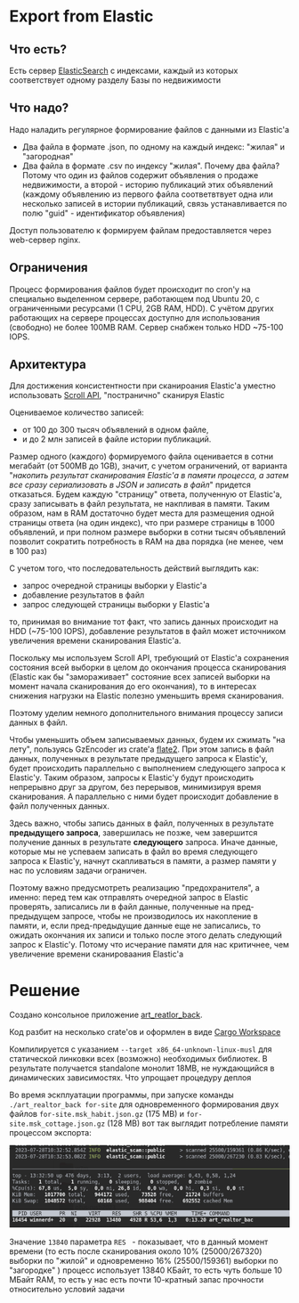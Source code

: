 # Export from Elastic

## Что есть?

Есть сервер [ElasticSearch](https://www.elastic.co/) с индексами, каждый из которых соответствует одному разделу Базы по недвижимости

## Что надо?

Надо наладить регулярное формирование файлов с данными из Elastic'а
- Два файла в формате .json, по одному на каждый индекс: "жилая" и "загородная"
- Два файла в формате .csv по индексу "жилая". Почему два файла? Потому что один из файлов содержит объявления о продаже недвижимости, а второй - историю публикаций этих объявлений (каждомy объявлению из первого файла соответвтвует одна или несколько записей в истории публикаций, связь устанавливается по полю "guid" - идентификатор объявления)

Доступ пользователю к формируем файлам предоставляется через web-сервер nginx.

## Ограничения

Процесс формирования файлов будет происходит по cron'у на специально выделенном сервере, работающем под Ubuntu 20, с ограниченными ресурсами (1 CPU, 2GB RAM, HDD). С учётом других работающих на сервере процессах доступно для использования (свободно) не более 100MB RAM. Сервер снабжен только HDD ~75-100 IOPS.

## Архитектура

Для достижения консистентности при сканироания Elastic'а уместно использовать [Scroll API](https://www.elastic.co/guide/en/elasticsearch/reference/current/scroll-api.html), "постранично" сканируя Elastic

Оцениваемое количество записей:  
- от 100 до 300 тысяч объявлений в одном файле, 
- и до 2 млн записей в файле истории публикаций.

Размер одного (каждого) формируемого файла оценивается в сотни мегабайт (от 500MB до 1GB), значит, с учетом ограничений, от варианта "*накопить результат сканирования Elastic'а в памяти процесса, а затем все сразу сериализовать в JSON и записать в файл*" придется отказаться. Будем каждую "страницу" ответа, полученную от Elastic'а, сразу записывать в файл результата, не накпливая в памяти. Таким образом, нам в RAM достаточно будет места для размещения одной страницы ответа (на один индекс), что при размере страницы в 1000 объявлений, и при полном размере выборки в сотни тысяч объявлений позволит сократить потребность в RAM на два порядка (не менее, чем в 100 раз)

С учетом того, что последовательность действий выглядить как:
- запрос очередной страницы выборки у Elastic'а
- добавление результатов в файл
- запрос следующей страницы выборки у Elastic'а

то, принимая во внимание тот факт, что запись данных происходит на HDD (~75-100 IOPS), добавление результатов в файл может источником увеличения времени сканирования Elastic'а.

Поскольку мы используем Scroll API, требующий от Elastic'а сохранения состояния всей выборки в целом до окончания процесса сканирования (Elastic как бы "замораживает" состояние всех записей выборки на момент начала сканирования до его окончания), то в интересах снижения нагрузки на Elastic полезно уменьшить время сканирования.

Поэтому уделим немного дополнительного внимания процессу записи данных в файл. 

Чтобы уменьшить объем записываемых данных, будем их сжимать "на лету", пользуясь GzEncoder из crate'а [flate2](https://crates.io/crates/flate2). При этом запись в файл данных, полученных в результате предыдущего запроса к Elastic'у, будет происходить параллельно с выполнением следующего запроса к Elastic'у. Таким образом, запросы к Elastic'у будут происходить непрерывно друг за другом, без перерывов, минимизируя время сканирования. А параллельно с ними будет происходит добавление в файл полученных данных.

Здесь важно, чтобы запись данных в файл, полученных в результате **предыдущего запроса**, завершилась не позже, чем завершится получение данных в результате **следующего** запроса. Иначе данные, которые мы не успеваем записать в файл во время следующего запроса к Elastic'y, начнут скапливаться в памяти, а размер памяти у нас по условиям задачи ограничен. 

Поэтому важно предусмотреть реализацию "предохранителя", а именно: перед тем как отправлять очередной запрос в Elastic проверять, записались ли в файл данные, полученные на пред-предыдущем запросе, чтобы не производилось их накопление в памяти, и, если пред-предыдущие данные еще не записались, то ожидать окончания их записи и только после этого делать следующий запрос к Elastic'у. Потому что исчерание памяти для нас критичнее, чем увеличение времени сканироваания Elastic'а

# Решение

Создано консольное приложение [art_reatlor_back](https://github.com/yurybikuzin/export_from_elastic/tree/main/src/rust/art_realtor_back). 

Код разбит на несколько crate'ов и оформлен в виде [Cargo Workspace](https://doc.rust-lang.org/book/ch14-03-cargo-workspaces.html)

Компилируется с указанием `--target x86_64-unknown-linux-musl` для статической линковки всех (возможно) необходимых библиотек. В результате получается standalone монолит 18MB, не нуждающийся в динамических зависимостях. Что упрощает процедуру деплоя

Во время эскплуатации программы, при запуске команды `./art_realtor_back for-site` для одновременного формирования двух файлов `for-site.msk_habit.json.gz` (175 MB) и `for-site.msk_cottage.json.gz` (128 MB) вот так выглядит потребление памяти процессом экспорта:


<img src="screenshot.png" alt="screenshot"/>

Значение `13840` параметра `RES ` - показывает, что в данный момент времени (то есть после сканирования около 10% (25000/267320) выборки по "жилой" и одновременно 16% (25500/159361) выборки по "загородке" ) процесс использует 13840 КБайт, то есть чуть больше 10 МБайт RAM, то есть у нас есть почти 10-кратный запас прочности относительно условий задачи
